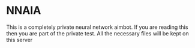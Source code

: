 # NNAIA

This is a completely private neural network aimbot. If you are reading this then you are part of the private test. All the necessary files will be kept on this server
